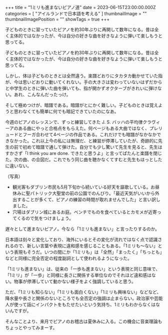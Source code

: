 +++
title = "1ミリも進まないピアノ道"
date = 2023-06-15T23:00:00.000Z
categories = [ "アイルランドで日本語を考える" ]
thumbnailImage = ""
thumbnailImagePosition = ""
showTags = true
+++

子どものときに習っていたピアノを約30年ぶりに再開して数年になる。昔は全く主体的ではなかったが、今は自分の好きな曲を好きなように弾いて楽しもうと思ってる。




子どものときに習っていたピアノを約30年ぶりに再開して数年になる。昔は全く主体的ではなかったが、今は自分の好きな曲を好きなように弾いて楽しもうと思ってる。

しかし、体は子どものときとは全然違う。楽譜どおりにタカタカ動かせていた指が、今は思いどおりに動いてくれない。手の大きさは変わっていないはずだからと中学生のときに弾いた曲を弾いても、指が開かずオクターブがきれいに弾けない。あれ、こんなんだったっけ。

そして極めつけが、暗譜である。暗譜がとにかく難しい。子どものときは覚えようと思わなくても簡単に何でも暗記できていたのになあ。

今週のピアノのレッスンで、ずっと練習してきた J. S. バッハの平均律クラヴィーアのある曲にやっと合格点をもらえた。何ページもある大曲ではなく、プレリュードとフーガ合わせて4ページの作品である。これだけでも暗譜がなかなかできなかった。これ以上今の私には無理だ、と練習が停滞していたが、奇跡的に先生の前で初めて暗譜で通して弾けた。自分でも少し驚いて先生を見ると、先生はすかさず「I think you are done. できたと思うよ」と言ってぱたんと楽譜を閉じた。次の曲、の合図だ。これでもう同じ曲を聴かなくてすむと先生もほっとしたに違いない。

（写真）

* 観光客もダブリン市民も5月下旬から続いている好天を謳歌している。お昼休みに聖パトリック大聖堂の前の公園でのんびり。「最近天気がいいから外出することが多くて、ピアノの練習の時間が取れませんでした」と言い訳しました。
* 穴場はダブリン城にあるお庭。ベンチでものを食べているとカモメが近寄ってくるので気をつけましょう。

遅々として進まないピアノ。今なら「1ミリも進まない」と言ったりするのか。

日本語は刻々と変化しており、海外にいるとその変化が流れではなく点で認識されるので、新しい言葉や表現に違和感を感じることもある。「1ミリも〜ない」という表現もそうだ。いつの間にか「1ミリも」は「全然」「まったく」「ちっとも」などと同様に完全否定の程度副詞として使われるようになった。

「1ミリも進まない」は、従来の「一歩も進まない」という表現と同じ意味で、「1ミリ」が「一歩」と同様に長さに関係する単位なのでそれほど違和感はない。物事が停滞していて動かない様子をよく強調していると思う。

ただ、「1ミリも知らない」「1ミリも面白くない」「1ミリも興味ない」などなど、降水量や長さと関係のないところでも全否定の強調は止まらない。政治家や芸能人が使って話にインパクトをもたせたいという気持ち、1ミリもわからなくはないんですが。

そんなことより、来月でピアノのお稽古は夏休みに入る。この機会に音楽理論もちょっとやってみまーす。
